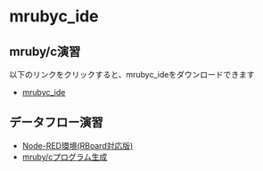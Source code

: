 # mrubyc_ide

## mruby/c演習

以下のリンクをクリックすると、mrubyc_ideをダウンロードできます

- [mrubyc_ide](https://github.com/mruby-lab/mrubyc_ide/raw/main/mrubyc_ide1.02_win.zip)

## データフロー演習

- [Node-RED環境(RBoard対応版)](http://128.199.97.60:1880/)
- [mruby/cプログラム生成](http://128.199.97.60:4567/)

